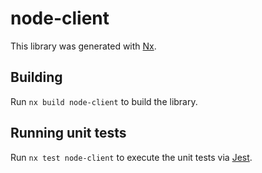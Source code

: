 # node-client

This library was generated with [Nx](https://nx.dev).



## Building

Run `nx build node-client` to build the library.





## Running unit tests

Run `nx test node-client` to execute the unit tests via [Jest](https://jestjs.io).



